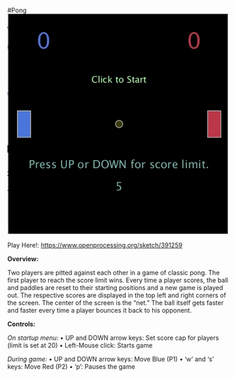 #Pong
![Alt Text](https://github.com/ross-abramson/Processing/blob/master/CS101_Pong_Processing/readme-images/Pong-Standard.gif)

Play Here!: https://www.openprocessing.org/sketch/391259 

**Overview:** 

Two players are pitted against each other in a game of classic pong. The first player to reach the score limit wins. Every time a player scores, the ball and paddles are reset to their starting positions and a new game is played out. The respective scores are displayed in the top left and right corners of the screen. The center of the screen is the “net.” The ball itself gets faster and faster every time a player bounces it back to his opponent. 

**Controls:**

_On startup menu:_
•	UP and DOWN arrow keys: Set score cap for players (limit is set at 20)
•	Left-Mouse click: Starts game 

_During game:_
•	UP and DOWN arrow keys: Move Blue (P1)
•	‘w’ and ‘s’ keys: Move Red (P2) 
•	‘p’: Pauses the game

